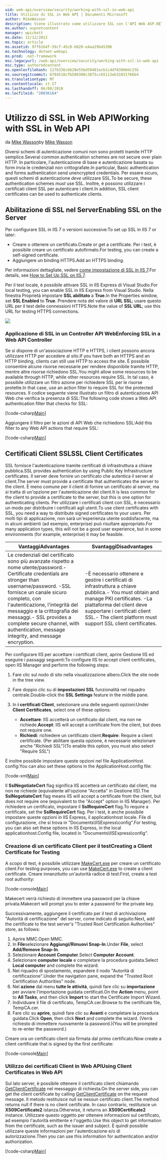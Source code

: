 ```yaml
---
uid: web-api/overview/security/working-with-ssl-in-web-api
title: Utilizzo di SSL in Web API | Documenti Microsoft
author: MikeWasson
description: Viene illustrato come utilizzare SSL con l'API Web ASP.NET, incluso l'utilizzo di certificati client SSL.
ms.author: aspnetcontent
manager: wpickett
ms.date: 12/12/2012
ms.topic: article
ms.assetid: 97f6164f-59cf-45c0-b820-e4aa29b45396
ms.technology: dotnet-webapi
ms.prod: .net-framework
msc.legacyurl: /web-api/overview/security/working-with-ssl-in-web-api
msc.type: authoredcontent
ms.openlocfilehash: 127b336cb628e55bd59481ecb1c4df83960dc25b
ms.sourcegitcommit: 6784510cfb589308c3875ccb5113eb31031766b4
ms.translationtype: MT
ms.contentlocale: it-IT
ms.lasthandoff: 06/08/2018
ms.locfileid: "28036164"
---
```

<a name="working-with-ssl-in-web-api"></a><span data-ttu-id="e2fcb-103">Utilizzo di SSL in Web API</span><span class="sxs-lookup"><span data-stu-id="e2fcb-103">Working with SSL in Web API</span></span>
====================
<span data-ttu-id="e2fcb-104">da [Mike Wasson](https://github.com/MikeWasson)</span><span class="sxs-lookup"><span data-stu-id="e2fcb-104">by [Mike Wasson](https://github.com/MikeWasson)</span></span>

<span data-ttu-id="e2fcb-105">Diversi schemi di autenticazione comuni non sono protetti tramite HTTP semplice.</span><span class="sxs-lookup"><span data-stu-id="e2fcb-105">Several common authentication schemes are not secure over plain HTTP.</span></span> <span data-ttu-id="e2fcb-106">In particolare, l'autenticazione di base e autenticazione basata su form invia le credenziali non crittografate.</span><span class="sxs-lookup"><span data-stu-id="e2fcb-106">In particular, Basic authentication and forms authentication send unencrypted credentials.</span></span> <span data-ttu-id="e2fcb-107">Per essere sicuro, questi schemi di autenticazione *deve* utilizzare SSL.</span><span class="sxs-lookup"><span data-stu-id="e2fcb-107">To be secure, these authentication schemes *must* use SSL.</span></span> <span data-ttu-id="e2fcb-108">Inoltre, è possono utilizzare i certificati client SSL per autenticare i client.</span><span class="sxs-lookup"><span data-stu-id="e2fcb-108">In addition, SSL client certificates can be used to authenticate clients.</span></span>

## <a name="enabling-ssl-on-the-server"></a><span data-ttu-id="e2fcb-109">Abilitazione di SSL nel Server</span><span class="sxs-lookup"><span data-stu-id="e2fcb-109">Enabling SSL on the Server</span></span>

<span data-ttu-id="e2fcb-110">Per configurare SSL in IIS 7 o versioni successive:</span><span class="sxs-lookup"><span data-stu-id="e2fcb-110">To set up SSL in IIS 7 or later:</span></span>

- <span data-ttu-id="e2fcb-111">Creare o ottenere un certificato.</span><span class="sxs-lookup"><span data-stu-id="e2fcb-111">Create or get a certificate.</span></span> <span data-ttu-id="e2fcb-112">Per i test, è possibile creare un certificato autofirmato.</span><span class="sxs-lookup"><span data-stu-id="e2fcb-112">For testing, you can create a self-signed certificate.</span></span>
- <span data-ttu-id="e2fcb-113">Aggiungere un binding HTTPS.</span><span class="sxs-lookup"><span data-stu-id="e2fcb-113">Add an HTTPS binding.</span></span>

<span data-ttu-id="e2fcb-114">Per informazioni dettagliate, vedere [come impostazione di SSL in IIS 7](https://www.iis.net/learn/manage/configuring-security/how-to-set-up-ssl-on-iis).</span><span class="sxs-lookup"><span data-stu-id="e2fcb-114">For details, see [How to Set Up SSL on IIS 7](https://www.iis.net/learn/manage/configuring-security/how-to-set-up-ssl-on-iis).</span></span>

<span data-ttu-id="e2fcb-115">Per il test locale, è possibile attivare SSL in IIS Express di Visual Studio.</span><span class="sxs-lookup"><span data-stu-id="e2fcb-115">For local testing, you can enable SSL in IIS Express from Visual Studio.</span></span> <span data-ttu-id="e2fcb-116">Nella finestra Proprietà impostare **SSL abilitato** a **True**.</span><span class="sxs-lookup"><span data-stu-id="e2fcb-116">In the Properties window, set **SSL Enabled** to **True**.</span></span> <span data-ttu-id="e2fcb-117">Prendere nota del valore di **URL SSL**; usare questo URL per il test delle connessioni HTTPS.</span><span class="sxs-lookup"><span data-stu-id="e2fcb-117">Note the value of **SSL URL**; use this URL for testing HTTPS connections.</span></span>

![](working-with-ssl-in-web-api/_static/image1.png)

### <a name="enforcing-ssl-in-a-web-api-controller"></a><span data-ttu-id="e2fcb-118">Applicazione di SSL in un Controller API Web</span><span class="sxs-lookup"><span data-stu-id="e2fcb-118">Enforcing SSL in a Web API Controller</span></span>

<span data-ttu-id="e2fcb-119">Se si dispone di un'associazione HTTP e HTTPS, i client possono ancora utilizzare HTTP per accedere al sito.</span><span class="sxs-lookup"><span data-stu-id="e2fcb-119">If you have both an HTTPS and an HTTP binding, clients can still use HTTP to access the site.</span></span> <span data-ttu-id="e2fcb-120">È possibile consentire alcune risorse necessarie per rendere disponibile tramite HTTP, mentre altre risorse richiedono SSL.</span><span class="sxs-lookup"><span data-stu-id="e2fcb-120">You might allow some resources to be available through HTTP, while other resources require SSL.</span></span> <span data-ttu-id="e2fcb-121">In tal caso, è possibile utilizzare un filtro azione per richiedere SSL per le risorse protette.</span><span class="sxs-lookup"><span data-stu-id="e2fcb-121">In that case, use an action filter to require SSL for the protected resources.</span></span> <span data-ttu-id="e2fcb-122">Il codice seguente viene illustrato un filtro di autenticazione API Web che verifica la presenza di SSL:</span><span class="sxs-lookup"><span data-stu-id="e2fcb-122">The following code shows a Web API authentication filter that checks for SSL:</span></span>

[!code-csharp[Main](working-with-ssl-in-web-api/samples/sample1.cs)]

<span data-ttu-id="e2fcb-123">Aggiungere il filtro per le azioni di API Web che richiedono SSL:</span><span class="sxs-lookup"><span data-stu-id="e2fcb-123">Add this filter to any Web API actions that require SSL:</span></span>

[!code-csharp[Main](working-with-ssl-in-web-api/samples/sample2.cs)]

## <a name="ssl-client-certificates"></a><span data-ttu-id="e2fcb-124">Certificati Client SSL</span><span class="sxs-lookup"><span data-stu-id="e2fcb-124">SSL Client Certificates</span></span>

<span data-ttu-id="e2fcb-125">SSL fornisce l'autenticazione tramite certificati di infrastruttura a chiave pubblica.</span><span class="sxs-lookup"><span data-stu-id="e2fcb-125">SSL provides authentication by using Public Key Infrastructure certificates.</span></span> <span data-ttu-id="e2fcb-126">Il server deve fornire un certificato che autentica il server al client.</span><span class="sxs-lookup"><span data-stu-id="e2fcb-126">The server must provide a certificate that authenticates the server to the client.</span></span> <span data-ttu-id="e2fcb-127">È meno comune per il client di fornire un certificato al server, ma si tratta di un'opzione per l'autenticazione dei client.</span><span class="sxs-lookup"><span data-stu-id="e2fcb-127">It is less common for the client to provide a certificate to the server, but this is one option for authenticating clients.</span></span> <span data-ttu-id="e2fcb-128">Per utilizzare i certificati client con SSL, è necessario un modo per distribuire i certificati agli utenti.</span><span class="sxs-lookup"><span data-stu-id="e2fcb-128">To use client certificates with SSL, you need a way to distribute signed certificates to your users.</span></span> <span data-ttu-id="e2fcb-129">Per molti tipi di applicazione, non sarà un'esperienza utente soddisfacente, ma in alcuni ambienti (ad esempio, enterprise) può risultare appropriato.</span><span class="sxs-lookup"><span data-stu-id="e2fcb-129">For many application types, this will not be a good user experience, but in some environments (for example, enterprise) it may be feasible.</span></span>

| <span data-ttu-id="e2fcb-130">Vantaggi</span><span class="sxs-lookup"><span data-stu-id="e2fcb-130">Advantages</span></span> | <span data-ttu-id="e2fcb-131">Svantaggi</span><span class="sxs-lookup"><span data-stu-id="e2fcb-131">Disadvantages</span></span> |
| --- | --- |
| <span data-ttu-id="e2fcb-132">Le credenziali del certificato sono più avanzate rispetto a nome utente/password.</span><span class="sxs-lookup"><span data-stu-id="e2fcb-132">- Certificate credentials are stronger than username/password.</span></span> <span data-ttu-id="e2fcb-133">-SSL fornisce un canale sicuro completo, con l'autenticazione, l'integrità del messaggio e la crittografia dei messaggi.</span><span class="sxs-lookup"><span data-stu-id="e2fcb-133">- SSL provides a complete secure channel, with authentication, message integrity, and message encryption.</span></span> | <span data-ttu-id="e2fcb-134">-È necessario ottenere e gestire i certificati di infrastruttura a chiave pubblica.</span><span class="sxs-lookup"><span data-stu-id="e2fcb-134">- You must obtain and manage PKI certificates.</span></span> <span data-ttu-id="e2fcb-135">-La piattaforma del client deve supportare i certificati client SSL.</span><span class="sxs-lookup"><span data-stu-id="e2fcb-135">- The client platform must support SSL client certificates.</span></span> |

<span data-ttu-id="e2fcb-136">Per configurare IIS per accettare i certificati client, aprire Gestione IIS ed eseguire i passaggi seguenti:</span><span class="sxs-lookup"><span data-stu-id="e2fcb-136">To configure IIS to accept client certificates, open IIS Manager and perform the following steps:</span></span>

1. <span data-ttu-id="e2fcb-137">Fare clic sul nodo di sito nella visualizzazione albero.</span><span class="sxs-lookup"><span data-stu-id="e2fcb-137">Click the site node in the tree view.</span></span>
2. <span data-ttu-id="e2fcb-138">Fare doppio clic su di **impostazioni SSL** funzionalità nel riquadro centrale.</span><span class="sxs-lookup"><span data-stu-id="e2fcb-138">Double-click the **SSL Settings** feature in the middle pane.</span></span>
3. <span data-ttu-id="e2fcb-139">In **i certificati Client**, selezionare una delle seguenti opzioni:</span><span class="sxs-lookup"><span data-stu-id="e2fcb-139">Under **Client Certificates**, select one of these options:</span></span> 

    - <span data-ttu-id="e2fcb-140">**Accettare**: IIS accetterà un certificato dal client, ma non ne richiede.</span><span class="sxs-lookup"><span data-stu-id="e2fcb-140">**Accept**: IIS will accept a certificate from the client, but does not require one.</span></span>
    - <span data-ttu-id="e2fcb-141">**Richiedi**: richiedere un certificato client.</span><span class="sxs-lookup"><span data-stu-id="e2fcb-141">**Require**: Require a client certificate.</span></span> <span data-ttu-id="e2fcb-142">(Per abilitare questa opzione, è necessario selezionare anche "Richiedi SSL")</span><span class="sxs-lookup"><span data-stu-id="e2fcb-142">(To enable this option, you must also select "Require SSL")</span></span>

<span data-ttu-id="e2fcb-143">È inoltre possibile impostare queste opzioni nel file ApplicationHost. config:</span><span class="sxs-lookup"><span data-stu-id="e2fcb-143">You can also set these options in the ApplicationHost.config file:</span></span>

[!code-xml[Main](working-with-ssl-in-web-api/samples/sample3.xml)]

<span data-ttu-id="e2fcb-144">Il **SslNegotiateCert** flag significa IIS accetterà un certificato dal client, ma non ne richiede (equivalente all'opzione "Accetta" in Gestione IIS).</span><span class="sxs-lookup"><span data-stu-id="e2fcb-144">The **SslNegotiateCert** flag means IIS will accept a certificate from the client, but does not require one (equivalent to the "Accept" option in IIS Manager).</span></span> <span data-ttu-id="e2fcb-145">Per richiedere un certificato, impostare il **SslRequireCert** flag.</span><span class="sxs-lookup"><span data-stu-id="e2fcb-145">To require a certificate, set the **SslRequireCert** flag.</span></span> <span data-ttu-id="e2fcb-146">Per i test, è anche possibile impostare queste opzioni in IIS Express, il applicationhost locale. File di configurazione, che si trova in "Documents\IISExpress\config".</span><span class="sxs-lookup"><span data-stu-id="e2fcb-146">For testing, you can also set these options in IIS Express, in the local applicationhost.Config file, located in "Documents\IISExpress\config".</span></span>

### <a name="creating-a-client-certificate-for-testing"></a><span data-ttu-id="e2fcb-147">Creazione di un certificato Client per il test</span><span class="sxs-lookup"><span data-stu-id="e2fcb-147">Creating a Client Certificate for Testing</span></span>

<span data-ttu-id="e2fcb-148">A scopo di test, è possibile utilizzare [MakeCert.exe](https://msdn.microsoft.com/library/bfsktky3.aspx) per creare un certificato client.</span><span class="sxs-lookup"><span data-stu-id="e2fcb-148">For testing purposes, you can use [MakeCert.exe](https://msdn.microsoft.com/library/bfsktky3.aspx) to create a client certificate.</span></span> <span data-ttu-id="e2fcb-149">Creare innanzitutto un'autorità radice di test:</span><span class="sxs-lookup"><span data-stu-id="e2fcb-149">First, create a test root authority:</span></span>

[!code-console[Main](working-with-ssl-in-web-api/samples/sample4.cmd)]

<span data-ttu-id="e2fcb-150">Makecert verrà richiesto di immettere una password per la chiave privata.</span><span class="sxs-lookup"><span data-stu-id="e2fcb-150">Makecert will prompt you to enter a password for the private key.</span></span>

<span data-ttu-id="e2fcb-151">Successivamente, aggiungere il certificato per il test di archiviazione "Autorità di certificazione" del server, come indicato di seguito:</span><span class="sxs-lookup"><span data-stu-id="e2fcb-151">Next, add the certificate to the test server's "Trusted Root Certification Authorities" store, as follows:</span></span>

1. <span data-ttu-id="e2fcb-152">Aprire MMC.</span><span class="sxs-lookup"><span data-stu-id="e2fcb-152">Open MMC.</span></span>
2. <span data-ttu-id="e2fcb-153">In **File**selezionare **Aggiungi/Rimuovi Snap-In**.</span><span class="sxs-lookup"><span data-stu-id="e2fcb-153">Under **File**, select **Add/Remove Snap-In**.</span></span>
3. <span data-ttu-id="e2fcb-154">Selezionare **Account Computer**.</span><span class="sxs-lookup"><span data-stu-id="e2fcb-154">Select **Computer Account**.</span></span>
4. <span data-ttu-id="e2fcb-155">Selezionare **computer locale** e completare la procedura guidata.</span><span class="sxs-lookup"><span data-stu-id="e2fcb-155">Select **Local computer** and complete the wizard.</span></span>
5. <span data-ttu-id="e2fcb-156">Nel riquadro di spostamento, espandere il nodo "Autorità di certificazione".</span><span class="sxs-lookup"><span data-stu-id="e2fcb-156">Under the navigation pane, expand the "Trusted Root Certification Authorities" node.</span></span>
6. <span data-ttu-id="e2fcb-157">Nel **azione** dal menu **tutte le attività**, quindi fare clic su **importazione** per avviare l'importazione guidata certificati.</span><span class="sxs-lookup"><span data-stu-id="e2fcb-157">On the **Action** menu, point to **All Tasks**, and then click **Import** to start the Certificate Import Wizard.</span></span>
7. <span data-ttu-id="e2fcb-158">Individuare il file di certificato, TempCA.cer.</span><span class="sxs-lookup"><span data-stu-id="e2fcb-158">Browse to the certificate file, TempCA.cer.</span></span>
8. <span data-ttu-id="e2fcb-159">Fare clic su **aprire**, quindi fare clic su **Avanti** e completare la procedura guidata.</span><span class="sxs-lookup"><span data-stu-id="e2fcb-159">Click **Open**, then click **Next** and complete the wizard.</span></span> <span data-ttu-id="e2fcb-160">(Verrà richiesto di immettere nuovamente la password.)</span><span class="sxs-lookup"><span data-stu-id="e2fcb-160">(You will be prompted to re-enter the password.)</span></span>

<span data-ttu-id="e2fcb-161">Creare ora un certificato client sia firmata dal primo certificato:</span><span class="sxs-lookup"><span data-stu-id="e2fcb-161">Now create a client certificate that is signed by the first certificate:</span></span>

[!code-console[Main](working-with-ssl-in-web-api/samples/sample5.cmd)]

### <a name="using-client-certificates-in-web-api"></a><span data-ttu-id="e2fcb-162">Utilizzo dei certificati Client in Web API</span><span class="sxs-lookup"><span data-stu-id="e2fcb-162">Using Client Certificates in Web API</span></span>

<span data-ttu-id="e2fcb-163">Sul lato server, è possibile ottenere il certificato client chiamando [GetClientCertificate](https://msdn.microsoft.com/library/system.net.http.httprequestmessageextensions.getclientcertificate.aspx) nel messaggio di richiesta.</span><span class="sxs-lookup"><span data-stu-id="e2fcb-163">On the server side, you can get the client certificate by calling [GetClientCertificate](https://msdn.microsoft.com/library/system.net.http.httprequestmessageextensions.getclientcertificate.aspx) on the request message.</span></span> <span data-ttu-id="e2fcb-164">Il metodo restituisce null se nessun certificato client.</span><span class="sxs-lookup"><span data-stu-id="e2fcb-164">The method returns null if there is no client certificate.</span></span> <span data-ttu-id="e2fcb-165">In caso contrario, restituisce un **X509Certificate2** istanza.</span><span class="sxs-lookup"><span data-stu-id="e2fcb-165">Otherwise, it returns an **X509Certificate2** instance.</span></span> <span data-ttu-id="e2fcb-166">Utilizzare questo oggetto per ottenere informazioni sul certificato, ad esempio l'autorità emittente e l'oggetto.</span><span class="sxs-lookup"><span data-stu-id="e2fcb-166">Use this object to get information from the certificate, such as the issuer and subject.</span></span> <span data-ttu-id="e2fcb-167">È quindi possibile utilizzare queste informazioni per l'autenticazione e/o di autorizzazione.</span><span class="sxs-lookup"><span data-stu-id="e2fcb-167">Then you can use this information for authentication and/or authorization.</span></span>

[!code-csharp[Main](working-with-ssl-in-web-api/samples/sample6.cs)]
